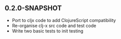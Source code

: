 ## 0.2.0-SNAPSHOT
 * Port to cljx code to add ClojureScript compatibility
 * Re-organise clj-x src code and test code
 * Write two basic tests to init testing
